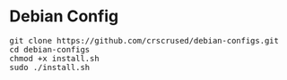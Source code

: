 # Debian Config
<pre>
git clone https://github.com/crscrused/debian-configs.git
cd debian-configs
chmod +x install.sh
sudo ./install.sh
</pre>
